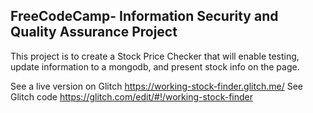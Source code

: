 **FreeCodeCamp**- Information Security and Quality Assurance Project
------

This project is to create a Stock Price Checker that will enable testing, update information to a mongodb, and present stock info on the page.

See a live version on Glitch https://working-stock-finder.glitch.me/
See Glitch code https://glitch.com/edit/#!/working-stock-finder